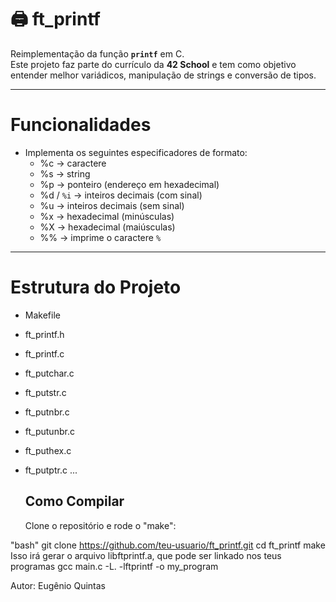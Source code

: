 # 🖨️ ft_printf

Reimplementação da função **`printf`** em C.  
Este projeto faz parte do currículo da **42 School** e tem como objetivo entender melhor variádicos, manipulação de strings e conversão de tipos.

---

# Funcionalidades

- Implementa os seguintes especificadores de formato:
  - %c → caractere
  - %s → string
  - %p → ponteiro (endereço em hexadecimal)
  - %d / `%i` → inteiros decimais (com sinal)
  - %u → inteiros decimais (sem sinal)
  - %x → hexadecimal (minúsculas)
  - %X → hexadecimal (maiúsculas)
  - %% → imprime o caractere `%`

---

# Estrutura do Projeto

- Makefile
- ft_printf.h
- ft_printf.c
- ft_putchar.c
- ft_putstr.c
- ft_putnbr.c
- ft_putunbr.c
- ft_puthex.c
- ft_putptr.c
 ...

  ## Como Compilar
  Clone o repositório e rode o "make":

"bash"
git clone https://github.com/teu-usuario/ft_printf.git
cd ft_printf
make
Isso irá gerar o arquivo libftprintf.a, que pode ser linkado nos teus programas
gcc main.c -L. -lftprintf -o my_program

Autor: Eugênio Quintas
